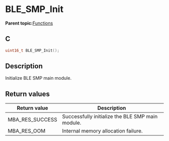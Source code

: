 # BLE\_SMP\_Init

**Parent topic:**[Functions](GUID-B4A018ED-CB34-4D52-A7F9-3E7808C43BF8.md)

## C

```c
uint16_t BLE_SMP_Init();
```

## Description

Initialize BLE SMP main module.

## Return values

|Return value|Description|
|------------|-----------|
|MBA\_RES\_SUCCESS|Successfully initialize the BLE SMP main module.|
|MBA\_RES\_OOM|Internal memory allocation failure.|

